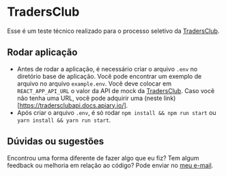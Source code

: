 # TradersClub
Esse é um teste técnico realizado para o processo seletivo da [TradersClub](https://tradersclub.com.br/).

## Rodar aplicação
- Antes de rodar a aplicação, é necessário criar o arquivo `.env` no diretório base de aplicação. Você pode encontrar um exemplo de arquivo no arquivo `example.env`. Você deve colocar em `REACT_APP_API_URL` o valor da API de mock da [TradersClub](https://tradersclub.com.br/). Caso vocẽ não tenha uma URL, você pode adquirir uma (neste link)[https://tradersclubapi.docs.apiary.io/].
- Após criar o arquivo `.env`, é só rodar `npm install && npm run start` ou `yarn install && yarn run start`.

## Dúvidas ou sugestões
Encontrou uma forma diferente de fazer algo que eu fiz? Tem algum feedback ou melhoria em relação ao código? Pode enviar no [meu e-mail](mailto:wrickee@gmail.com).

